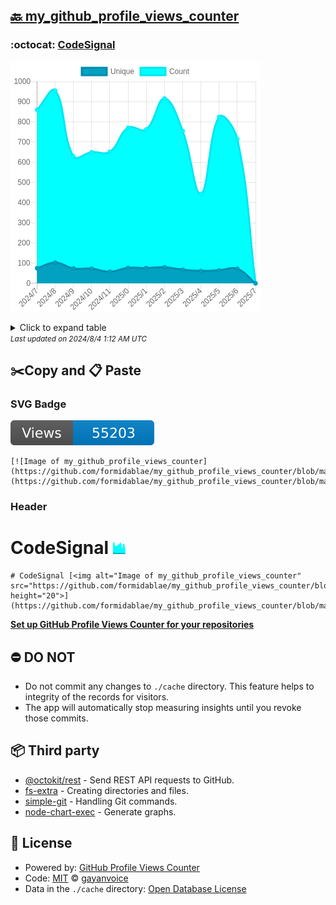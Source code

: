 ## [🔙 my_github_profile_views_counter](https://github.com/formidablae/my_github_profile_views_counter)

### :octocat: [CodeSignal](https://github.com/formidablae/CodeSignal)
![Image of my_github_profile_views_counter](https://github.com/formidablae/my_github_profile_views_counter/blob/master/graph/423047626/large/year.png)

<details>
	<summary>Click to expand table</summary>
	<h2>:calendar: Year Page Views Table</h2>
<table>
	<tr>
		<th>
			Last Updated
		</th>
		<th>
			Unique
		</th>
		<th>
			Count
		</th>
	</tr>
	<tr>
		<td>
			<code>2024/8/1</code>
		</td>
		<td>
			<code>0</code>
		</td>
		<td>
			<code>0</code>
		</td>
	</tr>
	<tr>
		<td>
			<code>2024/7/1</code>
		</td>
		<td>
			<code>72</code>
		</td>
		<td>
			<code>715</code>
		</td>
	</tr>
	<tr>
		<td>
			<code>2024/6/1</code>
		</td>
		<td>
			<code>65</code>
		</td>
		<td>
			<code>825</code>
		</td>
	</tr>
	<tr>
		<td>
			<code>2024/5/1</code>
		</td>
		<td>
			<code>62</code>
		</td>
		<td>
			<code>443</code>
		</td>
	</tr>
	<tr>
		<td>
			<code>2024/4/1</code>
		</td>
		<td>
			<code>68</code>
		</td>
		<td>
			<code>755</code>
		</td>
	</tr>
	<tr>
		<td>
			<code>2024/3/1</code>
		</td>
		<td>
			<code>80</code>
		</td>
		<td>
			<code>916</code>
		</td>
	</tr>
	<tr>
		<td>
			<code>2024/2/1</code>
		</td>
		<td>
			<code>76</code>
		</td>
		<td>
			<code>763</code>
		</td>
	</tr>
	<tr>
		<td>
			<code>2024/1/1</code>
		</td>
		<td>
			<code>77</code>
		</td>
		<td>
			<code>771</code>
		</td>
	</tr>
	<tr>
		<td>
			<code>2023/12/1</code>
		</td>
		<td>
			<code>58</code>
		</td>
		<td>
			<code>652</code>
		</td>
	</tr>
	<tr>
		<td>
			<code>2023/11/1</code>
		</td>
		<td>
			<code>73</code>
		</td>
		<td>
			<code>650</code>
		</td>
	</tr>
	<tr>
		<td>
			<code>2023/10/1</code>
		</td>
		<td>
			<code>74</code>
		</td>
		<td>
			<code>629</code>
		</td>
	</tr>
	<tr>
		<td>
			<code>2023/9/1</code>
		</td>
		<td>
			<code>103</code>
		</td>
		<td>
			<code>955</code>
		</td>
	</tr>
	<tr>
		<td>
			<code>2023/8/1</code>
		</td>
		<td>
			<code>75</code>
		</td>
		<td>
			<code>860</code>
		</td>
	</tr>
</table>

</details>
<small><i>Last updated on 2024/8/4 1:12 AM UTC</i></small>

## ✂️Copy and 📋 Paste
### SVG Badge
[![Image of my_github_profile_views_counter](https://github.com/formidablae/my_github_profile_views_counter/blob/master/svg/423047626/badge.svg)](https://github.com/formidablae/my_github_profile_views_counter/blob/master/readme/423047626/week.md)
```readme
[![Image of my_github_profile_views_counter](https://github.com/formidablae/my_github_profile_views_counter/blob/master/svg/423047626/badge.svg)](https://github.com/formidablae/my_github_profile_views_counter/blob/master/readme/423047626/week.md)
```
### Header
# CodeSignal [<img alt="Image of my_github_profile_views_counter" src="https://github.com/formidablae/my_github_profile_views_counter/blob/master/graph/423047626/small/year.png" height="20">](https://github.com/formidablae/my_github_profile_views_counter/blob/master/readme/423047626/year.md)
```readme
# CodeSignal [<img alt="Image of my_github_profile_views_counter" src="https://github.com/formidablae/my_github_profile_views_counter/blob/master/graph/423047626/small/year.png" height="20">](https://github.com/formidablae/my_github_profile_views_counter/blob/master/readme/423047626/year.md)
```
[**Set up GitHub Profile Views Counter for your repositories**](https://github.com/gayanvoice/github-profile-views-counter)
## ⛔ DO NOT
- Do not commit any changes to `./cache` directory. This feature helps to integrity of the records for visitors.
- The app will automatically stop measuring insights until you revoke those commits.
## 📦 Third party

- [@octokit/rest](https://www.npmjs.com/package/@octokit/rest) - Send REST API requests to GitHub.
- [fs-extra](https://www.npmjs.com/package/fs-extra) - Creating directories and files.
- [simple-git](https://www.npmjs.com/package/simple-git) - Handling Git commands.
- [node-chart-exec](https://www.npmjs.com/package/node-chart-exec) - Generate graphs.
## 📄 License
- Powered by: [GitHub Profile Views Counter](https://github.com/gayanvoice/github-profile-views-counter)
- Code: [MIT](./LICENSE) © [gayanvoice](https://github.com/gayanvoice/github-profile-views-counter)
- Data in the `./cache` directory: [Open Database License](https://opendatacommons.org/licenses/odbl/1-0/)